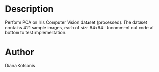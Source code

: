 # Description
Perform PCA on Iris Computer Vision dataset (processed). The dataset contains 421 sample images, each of size 64x64. Uncomment out code at bottom to test implementation. 
# Author
Diana Kotsonis
